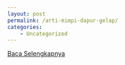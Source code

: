 ```yaml
---
layout: post
permalink: /arti-mimpi-dapur-gelap/
categories:
    - Uncategorized
---
```


[Baca Selengkapnya](/08)